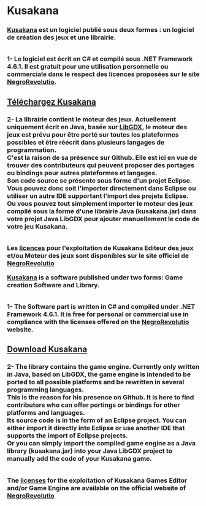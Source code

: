 # Kusakana
<h3>
<a href="http://www.negrorevolutio.com/kusakana.html">Kusakana</a> est un logiciel publié sous deux formes : 
un logiciel de création des jeux et une librairie.<br/><br/>

1- Le logiciel est écrit en C# et compilé sous .NET Framework 4.6.1. Il est gratuit pour une utilisation personnelle ou commerciale dans le respect des licences proposées sur le site <a href="http://www.negrorevolutio.com/sommaire.html">NegroRevolutio</a>.<br/>
<h2><a href="http://www.negrorevolutio.com/Kusakana/kusakana.zip">Téléchargez Kusakana</a></h2>

<h3>
2- La librairie contient le moteur des jeux. Actuellement uniquement écrit en Java, basée sur <a href="https://libgdx.badlogicgames.com">LibGDX</a>, le moteur des jeux est prévu pour être porté sur toutes les plateformes possibles et être réécrit dans plusieurs langages de programmation.<br/>
C'est la raison de sa présence sur Github. Elle est ici en vue de trouver des contributeurs qui peuvent proposer des portages ou bindings pour autres plateformes et langages.<br/>
Son code source se présente sous forme d'un projet Eclipse. Vous pouvez donc soit l'importer directement dans Eclipse ou utiliser un autre IDE supportant l'import des projets Eclipse.<br/>
Ou vous pouvez tout simplement importer le moteur des jeux compilé sous la forme d'une librairie Java (kusakana.jar) dans votre projet Java LibGDX pour ajouter manuellement le code de votre jeu Kusakana.<br/><br/>

Les <a href="http://www.negrorevolutio.com/sommaire.html">licences</a> pour l'exploitation de Kusakana Editeur des jeux et/ou Moteur des jeux sont disponibles sur le site officiel de
<a href="http://www.negrorevolutio.com">NegroRevolutio</a>

<a href="http://www.negrorevolutio.com/kusakana.html">Kusakana</a> is a software published under two forms: Game creation Software and Library.<br/><br/>

1- The Software part is written in C# and compiled under .NET Framework 4.6.1. It is free for personal or commercial use in compliance with the licenses offered on the <a href="http://www.negrorevolutio.com/sommaire.html">NegroRevolutio</a> website.<br/>
<h2><a href="http://www.negrorevolutio.com/Kusakana/kusakana.zip">Download Kusakana</a></h2><h3>
2- The library contains the game engine. Currently only written in Java, based on LibGDX, the game engine is intended to be ported to all possible platforms and be rewritten in several programming languages.<br/>
This is the reason for his presence on Github. It is here to find contributors who can offer portings or bindings for other platforms and languages.<br/>
Its source code is in the form of an Eclipse project. You can either import it directly into Eclipse or use another IDE that supports the import of Eclipse projects.<br/>
Or you can simply import the compiled game engine as a Java library (kusakana.jar) into your Java LibGDX project to manually add the code of your Kusakana game.<br/><br/>

The <a href="http://www.negrorevolutio.com/sommaire.html">licenses</a> for the exploitation of Kusakana Games Editor and/or Game Engine are available on the official website of <a href="http://www.negrorevolutio.com">NegroRevolutio</a>
